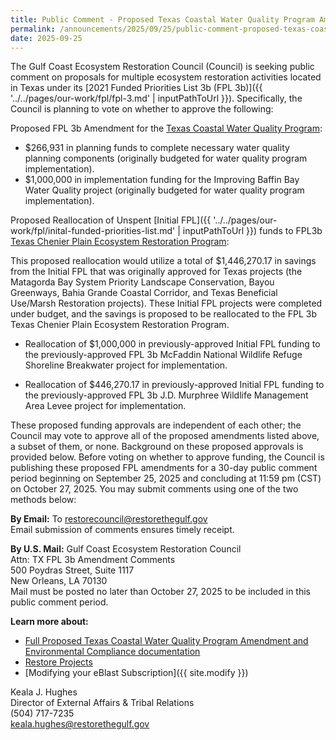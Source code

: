 ```yaml
---
title: Public Comment - Proposed Texas Coastal Water Quality Program Amendment
permalink: /announcements/2025/09/25/public-comment-proposed-texas-coastal-water-quality-program-amendment/
date: 2025-09-25
---
```


The Gulf Coast Ecosystem Restoration Council (Council) is seeking public comment on proposals for multiple ecosystem restoration activities located in Texas under its [2021 Funded Priorities List 3b (FPL 3b)]({{ '../../pages/our-work/fpl/fpl-3.md' | inputPathToUrl }}). Specifically, the Council is planning to vote on whether to approve the following:

Proposed FPL 3b Amendment for the [Texas Coastal Water Quality Program](/uploads/PRPUB-FPL3b_TX_CWQP_Activity_Description_FINAL-20210323.pdf):

- $266,931 in planning funds to complete necessary water quality planning components (originally budgeted for water quality program implementation).
- $1,000,000 in implementation funding for the Improving Baffin Bay Water Quality project (originally budgeted for water quality program implementation).

Proposed Reallocation of Unspent [Initial FPL]({{ '../../pages/our-work/fpl/inital-funded-priorities-list.md' | inputPathToUrl }}) funds to FPL3b [Texas Chenier Plain Ecosystem Restoration Program](/uploads/PRPUB-FPL3b_TX_CP_Activity_Description_FINAL-20210323.pdf):

This proposed reallocation would utilize a total of $1,446,270.17 in savings from the Initial FPL that was originally approved for Texas projects (the Matagorda Bay System Priority Landscape Conservation, Bayou Greenways, Bahia Grande Coastal Corridor, and Texas Beneficial Use/Marsh Restoration projects). These Initial FPL projects were completed under budget, and the savings is proposed to be reallocated to the FPL 3b Texas Chenier Plain Ecosystem Restoration Program.

- Reallocation of $1,000,000 in previously-approved Initial FPL funding to the previously-approved FPL 3b McFaddin National Wildlife Refuge Shoreline Breakwater project for implementation.

- Reallocation of $446,270.17 in previously-approved Initial FPL funding to the previously-approved FPL 3b J.D. Murphree Wildlife Management Area Levee project for implementation.

These proposed funding approvals are independent of each other; the Council may vote to approve all of the proposed amendments listed above, a subset of them, or none. Background on these proposed approvals is provided below. Before voting on whether to approve funding, the Council is publishing these proposed FPL amendments for a 30-day public comment period beginning on September 25, 2025 and concluding at 11:59 pm (CST) on October 27, 2025\. You may submit comments using one of the two methods below:

**By Email:** To restorecouncil@restorethegulf.gov  
Email submission of comments ensures timely receipt.

**By U.S. Mail:** Gulf Coast Ecosystem Restoration Council  
Attn: TX FPL 3b Amendment Comments  
500 Poydras Street, Suite 1117  
New Orleans, LA 70130  
Mail must be posted no later than October 27, 2025 to be included in this public comment period.

**Learn more about:**

- [Full Proposed Texas Coastal Water Quality Program Amendment and Environmental Compliance documentation](/uploads/Proposed_Texas_FPL3_Amendment_and_Environmental_Compliance_documentation.pdf)
- [Restore Projects](https://experience.arcgis.com/experience/5552d321b5ad4f67b7fe8d23cbc24676)
- [Modifying your eBlast Subscription]({{ site.modify }})

Keala J. Hughes  
Director of External Affairs & Tribal Relations  
(504) 717-7235  
keala.hughes@restorethegulf.gov
